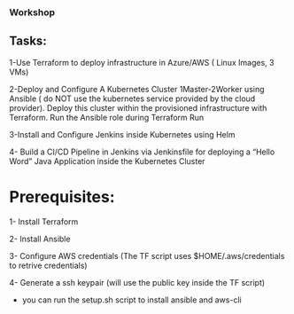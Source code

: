 ### Workshop

## Tasks:

1-Use Terraform to deploy infrastructure in Azure/AWS ( Linux Images, 3 VMs)

2-Deploy and Configure A Kubernetes Cluster 1Master-2Worker using Ansible ( do NOT use the kubernetes service provided by the cloud provider). Deploy this cluster within the provisioned infrastructure with Terraform. Run the Ansible role during Terraform Run

3-Install and Configure Jenkins inside Kubernetes using Helm

4- Build a CI/CD Pipeline in Jenkins via Jenkinsfile for deploying a “Hello Word” Java Application inside the Kubernetes Cluster

# Prerequisites:

1- Install Terraform

2- Install Ansible

3- Configure AWS credentials (The TF script uses $HOME/.aws/credentials to retrive credentials)

4- Generate a ssh keypair (will use the public key inside the TF script)

* you can run the setup.sh script to install ansible and aws-cli